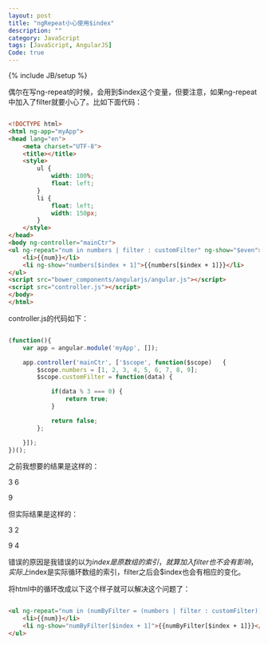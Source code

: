 ```yaml
---
layout: post
title: "ngRepeat小心使用$index"
description: ""
category: JavaScript
tags: [JavaScript, AngularJS]
Code: true
---
```

{% include JB/setup %}

偶尔在写ng-repeat的时候，会用到$index这个变量，但要注意，如果ng-repeat中加入了filter就要小心了。比如下面代码：

```html

<!DOCTYPE html>
<html ng-app="myApp">
<head lang="en">
    <meta charset="UTF-8">
    <title></title>
    <style>
        ul {
            width: 100%;
            float: left;
        }
        li {
            float: left;
            width: 150px;
        }
    </style>
</head>
<body ng-controller="mainCtr">
<ul ng-repeat="num in numbers | filter : customFilter" ng-show="$even">
    <li>{{num}}</li>
    <li ng-show="numbers[$index + 1]">{{numbers[$index + 1]}}</li>
</ul>
<script src="bower_components/angularjs/angular.js"></script>
<script src="controller.js"></script>
</body>
</html>

```

controller.js的代码如下：

```javascript

(function(){
    var app = angular.module('myApp', []);

    app.controller('mainCtr', ['$scope', function($scope)	{
        $scope.numbers = [1, 2, 3, 4, 5, 6, 7, 8, 9];
        $scope.customFilter = function(data) {

            if(data % 3 === 0) {
                return true;
            }

            return false;
        };

    }]);
})();

```



之前我想要的结果是这样的：

3         6

9


但实际结果是这样的：

3         2

9         4

错误的原因是我错误的以为$index是原数组的索引，就算加入filter也不会有影响，实际上$index是实际循环数组的索引，filter之后会$index也会有相应的变化。

将html中的循环改成以下这个样子就可以解决这个问题了：



```html

<ul ng-repeat="num in (numByFilter = (numbers | filter : customFilter))" ng-show="$even">
    <li>{{num}}</li>
    <li ng-show="numByFilter[$index + 1]">{{numByFilter[$index + 1]}}</li>
</ul>
 
```


